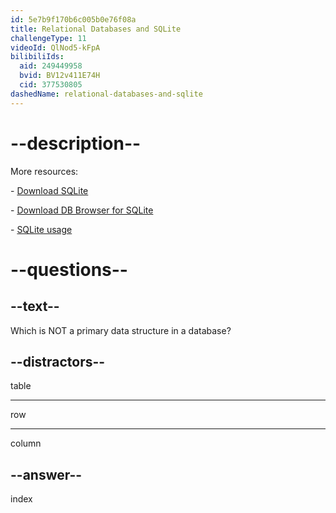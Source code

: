 ```yaml
---
id: 5e7b9f170b6c005b0e76f08a
title: Relational Databases and SQLite
challengeType: 11
videoId: QlNod5-kFpA
bilibiliIds:
  aid: 249449958
  bvid: BV12v411E74H
  cid: 377530805
dashedName: relational-databases-and-sqlite
---
```


# --description--

More resources:

\- <a href="https://www.sqlite.org/download.html" target="_blank" rel="noopener noreferrer nofollow">Download SQLite</a>

\- <a href="https://sqlitebrowser.org/dl/" target="_blank" rel="noopener noreferrer nofollow">Download DB Browser for SQLite</a>

\- <a href="https://www.sqlite.org/famous.html" target="_blank" rel="noopener noreferrer nofollow">SQLite usage</a>

# --questions--

## --text--

Which is NOT a primary data structure in a database?

## --distractors--

table

---

row

---

column

## --answer--

index


